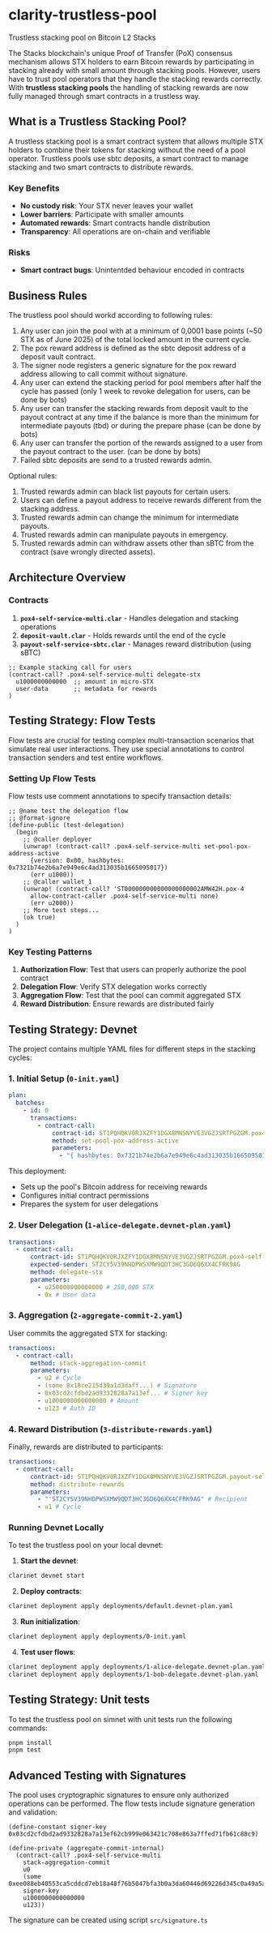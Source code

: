 # clarity-trustless-pool

Trustless stacking pool on Bitcoin L2 Stacks

The Stacks blockchain's unique Proof of Transfer (PoX) consensus mechanism allows STX holders to earn Bitcoin rewards by participating in stacking already with small amount through stacking pools. However, users have to trust pool operators that they handle the stacking rewards correctly. With **trustless stacking pools** the handling of stacking rewards are now fully managed through smart contracts in a trustless way.

## What is a Trustless Stacking Pool?

A trustless stacking pool is a smart contract system that allows multiple STX holders to combine their tokens for stacking without the need of a pool operator. Trustless pools use sbtc deposits, a smart contract to manage stacking and two smart contracts to distribute rewards.

### Key Benefits

- **No custody risk**: Your STX never leaves your wallet
- **Lower barriers**: Participate with smaller amounts
- **Automated rewards**: Smart contracts handle distribution
- **Transparency**: All operations are on-chain and verifiable

### Risks

- **Smart contract bugs**: Unintentded behaviour encoded in contracts

## Business Rules

The trustless pool should workd according to following rules:

1. Any user can join the pool with at a minimum of 0,0001 base points (~50 STX as of June 2025) of the total locked amount in the current cycle.
2. The pox reward address is defined as the sbtc deposit address of a deposit vault contract.
3. The signer node registers a generic signature for the pox reward address allowing to call commit without signature.
4. Any user can extend the stacking period for pool members after half the cycle has passed (only 1 week to revoke delegation for users, can be done by bots)
5. Any user can transfer the stacking rewards from deposit vault to the payout contract at any time if the balance is more than the minimum for intermediate payouts (tbd) or during the prepare phase (can be done by bots)
6. Any user can transfer the portion of the rewards assigned to a user from the payout contract to the user. (can be done by bots)
7. Failed sbtc deposits are send to a trusted rewards admin.

Optional rules:

1. Trusted rewards admin can black list payouts for certain users.
2. Users can define a payout address to receive rewards different from the stacking address.
3. Trusted rewards admin can change the minimum for intermediate payouts.
4. Trusted rewards admin can manipulate payouts in emergency.
5. Trusted rewards admin can withdraw assets other than sBTC from the contract (save wrongly directed assets).

## Architecture Overview

### Contracts

1. **`pox4-self-service-multi.clar`** - Handles delegation and stacking operations
1. **`deposit-vault.clar`** - Holds rewards until the end of the cycle
1. **`payout-self-service-sbtc.clar`** - Manages reward distribution (using sBTC)

```clarity
;; Example stacking call for users
(contract-call? .pox4-self-service-multi delegate-stx
  u1000000000000  ;; amount in micro-STX
  user-data       ;; metadata for rewards
)
```

## Testing Strategy: Flow Tests

Flow tests are crucial for testing complex multi-transaction scenarios that simulate real user interactions. They use special annotations to control transaction senders and test entire workflows.

### Setting Up Flow Tests

Flow tests use comment annotations to specify transaction details:

```clarity
;; @name test the delegation flow
;; @format-ignore
(define-public (test-delegation)
  (begin
    ;; @caller deployer
    (unwrap! (contract-call? .pox4-self-service-multi set-pool-pox-address-active
      {version: 0x00, hashbytes: 0x7321b74e2b6a7e949e6c4ad313035b1665095017})
      (err u1000))
    ;; @caller wallet_1
    (unwrap! (contract-call? 'ST000000000000000000002AMW42H.pox-4
      allow-contract-caller .pox4-self-service-multi none)
      (err u2000))
    ;; More test steps...
    (ok true)
  )
)
```

### Key Testing Patterns

1. **Authorization Flow**: Test that users can properly authorize the pool contract
2. **Delegation Flow**: Verify STX delegation works correctly
3. **Aggregation Flow**: Test that the pool can commit aggregated STX
4. **Reward Distribution**: Ensure rewards are distributed fairly

## Testing Strategy: Devnet

The project contains multiple YAML files for different steps in the stacking cycles:

### 1. Initial Setup (`0-init.yaml`)

```yaml
plan:
  batches:
    - id: 0
      transactions:
        - contract-call:
            contract-id: ST1PQHQKV0RJXZFY1DGX8MNSNYVE3VGZJSRTPGZGM.pox4-self-service-multi
            method: set-pool-pox-address-active
            parameters:
              - "{ hashbytes: 0x7321b74e2b6a7e949e6c4ad313035b1665095017, version: 0x00 }"
```

This deployment:

- Sets up the pool's Bitcoin address for receiving rewards
- Configures initial contract permissions
- Prepares the system for user delegations

### 2. User Delegation (`1-alice-delegate.devnet-plan.yaml`)

```yaml
transactions:
  - contract-call:
      contract-id: ST1PQHQKV0RJXZFY1DGX8MNSNYVE3VGZJSRTPGZGM.pox4-self-service-multi
      expected-sender: ST2CY5V39NHDPWSXMW9QDT3HC3GD6Q6XX4CFRK9AG
      method: delegate-stx
      parameters:
        - u250000000000000 # 250,000 STX
        - 0x # User data
```

### 3. Aggregation (`2-aggregate-commit-2.yaml`)

User commits the aggregated STX for stacking:

```yaml
transactions:
  - contract-call:
      method: stack-aggregation-commit
      parameters:
        - u2 # Cycle
        - (some 0x18ce215d39a1d3daff...) # Signature
        - 0x03cd2cfdbd2ad9332828a7a13ef... # Signer key
        - u1000000000000000 # Amount
        - u123 # Auth ID
```

### 4. Reward Distribution (`3-distribute-rewards.yaml`)

Finally, rewards are distributed to participants:

```yaml
transactions:
  - contract-call:
      contract-id: ST1PQHQKV0RJXZFY1DGX8MNSNYVE3VGZJSRTPGZGM.payout-self-service-sbtc
      method: distribute-rewards
      parameters:
        - "'ST2CY5V39NHDPWSXMW9QDT3HC3GD6Q6XX4CFRK9AG" # Recipient
        - u1 # Cycle
```

### Running Devnet Locally

To test the trustless pool on your local devnet:

1. **Start the devnet**:

```bash
clarinet devnet start
```

2. **Deploy contracts**:

```bash
clarinet deployment apply deployments/default.devnet-plan.yaml
```

3. **Run initialization**:

```bash
clarinet deployment apply deployments/0-init.yaml
```

4. **Test user flows**:

```bash
clarinet deployment apply deployments/1-alice-delegate.devnet-plan.yaml
clarinet deployment apply deployments/1-bob-delegate.devnet-plan.yaml
```

## Testing Strategy: Unit tests

To test the trustless pool on simnet with unit tests run the following commands:

```bash
pnpm install
pnpm test
```

## Advanced Testing with Signatures

The pool uses cryptographic signatures to ensure only authorized operations can be performed. The flow tests include signature generation and validation:

```clarity
(define-constant signer-key 0x03cd2cfdbd2ad9332828a7a13ef62cb999e063421c708e863a7ffed71fb61c88c9)

(define-private (aggregate-commit-internal)
  (contract-call? .pox4-self-service-multi
    stack-aggregation-commit
    u0
    (some 0xee088eb40553ca5cddcd7eb18a48f76b5047bfa3b0a3da60446d69226d345c0a49a5a709e74a7a21933fce837e5fee86caaca2dbc4f42391d7710380ad023caf00)
    signer-key
    u1000000000000000
    u123))
```

The signature can be created using script `src/signature.ts`
